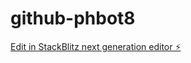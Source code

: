 # github-phbot8

[Edit in StackBlitz next generation editor ⚡️](https://stackblitz.com/~/github.com/Justol/github-phbot8)